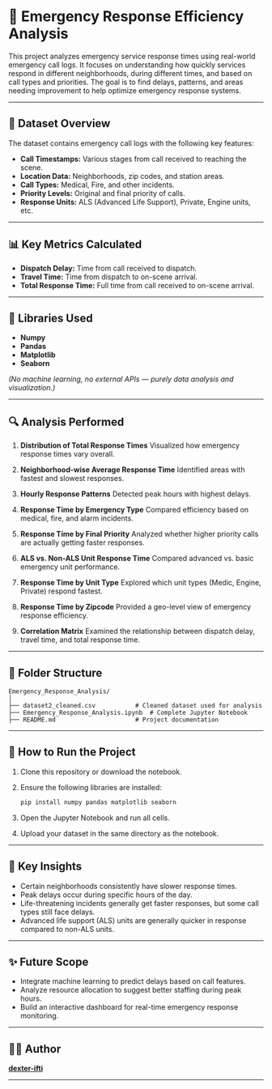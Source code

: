 # 🚨 Emergency Response Efficiency Analysis

This project analyzes emergency service response times using real-world emergency call logs. It focuses on understanding how quickly services respond in different neighborhoods, during different times, and based on call types and priorities. The goal is to find delays, patterns, and areas needing improvement to help optimize emergency response systems.

---

## 📂 Dataset Overview

The dataset contains emergency call logs with the following key features:

* **Call Timestamps:** Various stages from call received to reaching the scene.
* **Location Data:** Neighborhoods, zip codes, and station areas.
* **Call Types:** Medical, Fire, and other incidents.
* **Priority Levels:** Original and final priority of calls.
* **Response Units:** ALS (Advanced Life Support), Private, Engine units, etc.

---

## 📊 Key Metrics Calculated

* **Dispatch Delay:** Time from call received to dispatch.
* **Travel Time:** Time from dispatch to on-scene arrival.
* **Total Response Time:** Full time from call received to on-scene arrival.

---

## 📌 Libraries Used

* **Numpy**
* **Pandas**
* **Matplotlib**
* **Seaborn**

*(No machine learning, no external APIs — purely data analysis and visualization.)*

---

## 🔍 Analysis Performed

1. **Distribution of Total Response Times**
   Visualized how emergency response times vary overall.

2. **Neighborhood-wise Average Response Time**
   Identified areas with fastest and slowest responses.

3. **Hourly Response Patterns**
   Detected peak hours with highest delays.

4. **Response Time by Emergency Type**
   Compared efficiency based on medical, fire, and alarm incidents.

5. **Response Time by Final Priority**
   Analyzed whether higher priority calls are actually getting faster responses.

6. **ALS vs. Non-ALS Unit Response Time**
   Compared advanced vs. basic emergency unit performance.

7. **Response Time by Unit Type**
   Explored which unit types (Medic, Engine, Private) respond fastest.

8. **Response Time by Zipcode**
   Provided a geo-level view of emergency response efficiency.

9. **Correlation Matrix**
   Examined the relationship between dispatch delay, travel time, and total response time.

---

## 📂 Folder Structure

```
Emergency_Response_Analysis/
│
├── dataset2_cleaned.csv           # Cleaned dataset used for analysis
├── Emergency_Response_Analysis.ipynb  # Complete Jupyter Notebook
├── README.md                      # Project documentation
```

---

## 🚀 How to Run the Project

1. Clone this repository or download the notebook.
2. Ensure the following libraries are installed:

   ```bash
   pip install numpy pandas matplotlib seaborn
   ```
3. Open the Jupyter Notebook and run all cells.
4. Upload your dataset in the same directory as the notebook.

---

## 📢 Key Insights

* Certain neighborhoods consistently have slower response times.
* Peak delays occur during specific hours of the day.
* Life-threatening incidents generally get faster responses, but some call types still face delays.
* Advanced life support (ALS) units are generally quicker in response compared to non-ALS units.

---

## ✨ Future Scope

* Integrate machine learning to predict delays based on call features.
* Analyze resource allocation to suggest better staffing during peak hours.
* Build an interactive dashboard for real-time emergency response monitoring.

---

## 👨‍💻 Author

**[dexter-ifti](https://x.com/DexterIfti)** 

---

